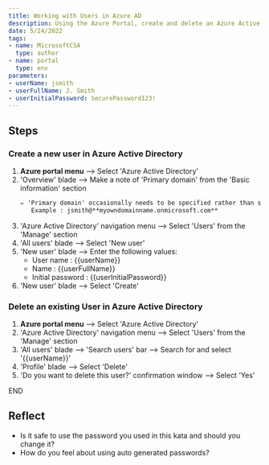 ```yaml
---
title: Working with Users in Azure AD
description: Using the Azure Portal, create and delete an Azure Active Directory User
date: 5/24/2022
tags:
- name: MicrosoftCSA
  type: author
- name: portal
  type: env
parameters:
- userName: jsmith
- userFullName: J. Smith
- userInitialPassword: SecurePassword123!
---
```


## Steps

### Create a new user in Azure Active Directory

1. **Azure portal menu** --> Select 'Azure Active Directory'
2. 'Overview' blade --> Make a note of 'Primary domain' from the 'Basic information' section
   ```markdown
   ✏️ 'Primary domain' occasionally needs to be specified rather than selected
      Example : jsmith@**myowndomainname.onmicrosoft.com**
   ```
3. 'Azure Active Directory' navigation menu --> Select 'Users' from the 'Manage' section
4. 'All users' blade --> Select 'New user'
5. 'New user' blade --> Enter the following values:
   - User name : {{userName}}
   - Name : {{userFullName}}
   - Initial password : {{userInitialPassword}}
6. 'New user' blade --> Select 'Create'

### Delete an existing User in Azure Active Directory

1. **Azure portal menu** --> Select 'Azure Active Directory'
2. 'Azure Active Directory' navigation menu --> Select 'Users' from the 'Manage' section
3. 'All users' blade --> 'Search users' bar --> Search for and select '{{userName}}'
4. 'Profile' blade --> Select 'Delete'
5. 'Do you want to delete this user?' confirmation window --> Select 'Yes'

END

## Reflect

- Is it safe to use the password you used in this kata and should you change it?
- How do you feel about using auto generated passwords?
